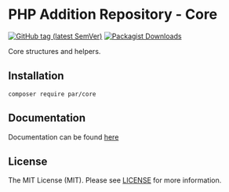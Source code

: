 # PHP Addition Repository - Core

[![GitHub tag (latest SemVer)](https://img.shields.io/github/v/tag/php-addition-repository/core?sort=semver)](https://github.com/php-addition-repository/core/releases)
[![Packagist Downloads](https://img.shields.io/packagist/dm/par/core)](https://packagist.org/packages/par/core)

Core structures and helpers.

## Installation

```
composer require par/core
```

## Documentation

Documentation can be found [here](https://php-addition-repository.github.io/namespaces/par-core.html)

## License

The MIT License (MIT). Please see [LICENSE](LICENSE.md) for more information.
